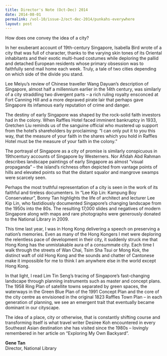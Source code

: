 ```yaml
---
title: Director's Note (Oct-Dec) 2014
date: 2014-08-01
permalink: /vol-10/issue-2/oct-dec-2014/punkahs-everywhere
layout: post
---
```

How does one convey the idea of a city? 

In her exuberant account of 19th-century Singapore, Isabella Bird wrote of a city that was full of character, thanks to the varying skin tones of its Oriental inhabitants and their exotic multi-hued costumes while deploring the pallid and detached European residents whose primary obsession was to faithfully send mail home each week. Truly, a tale of two cities depending on which side of the divide you stand.

Lee Meiyu’s review of Chinese traveller Wang Dayuan’s description of Singapore, almost half a millennium earlier in the 14th century, was similarly of a city straddling two divergent parts – a rich ruling royalty ensconced at Fort Canning Hill and a more depraved pirate lair that perhaps gave Singapore its infamous early reputation of crime and danger. 

The destiny of early Singapore was shaped by the rock-solid faith investors had in the colony. When Raffles Hotel faced imminent bankruptcy in 1933, Gretchen Liu reminds us of the sanguine official who mustered up support from the hotel’s shareholders by proclaiming: “I can only put it to you this way, that the measure of your faith in the shares which you hold in Raffles Hotel must be the measure of your faith in the colony.”

The portrayal of Singapore as a city of promise is similarly conspicuous in 19thcentury accounts of Singapore by Westerners. Nor Afidah Abd Rahman describes landscape paintings of early Singapore as almost “visual propaganda” – the island’s richness often depicted from vantage points of hills and elevated points so that the distant squalor and mangrove swamps were scarcely seen.

Perhaps the most truthful representation of a city is seen in the work of its faithful and tireless documenters. In “Lee Kip Lin: Kampung Boy Conservateur”, Bonny Tan highlights the life of architect and lecturer Lee Kip Lin, who fastidiously documented Singapore’s changing landscape from the 1950s into the 80s. The resulting 17,000 slides and negatives of modern Singapore along with maps and rare photographs were generously donated to the National Library in 2009.

This time last year, I was in Hong Kong delivering a speech on preserving a nation’s memories. Even as many of the Hong Kongers I met were deploring the relentless pace of development in their city, it suddenly struck me that Hong Kong has the unmistakable aura of a consummate city. Each time I walk through the streets of Wan Chai, Tsim Sha Tsui or Mong Kok, the distinct waft of old Hong Kong and the sounds and chatter of Cantonese make it impossible for me to think I am anywhere else in the world except Hong Kong.

In that light, I read Lim Tin Seng’s tracing of Singapore’s fast-changing landscape through planning instruments such as master and concept plans. The 1958 Ring Plan of satellite towns separated by green spaces, the waterways in the Green Blue Plan of the 1991 Concept Plan and the core of the city centre as envisioned in the original 1823 Raffles Town Plan – in each generation of planning, we see an emergent trait that eventually became dominant in our cityscape.

The idea of a place, city or otherwise, that is constantly shifting course and transforming itself is what travel writer Desiree Koh encountered in every Southeast Asian destination she has visited since the 1980s – lovingly remembered in her article on “Exploring My Own Backyard”.

<b>Gene Tan</b><br>Director, National Library